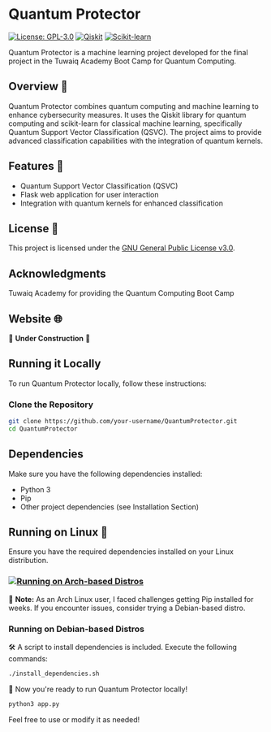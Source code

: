 # Quantum Protector

[![License: GPL-3.0](https://img.shields.io/badge/License-GPL--3.0-blue.svg)](https://www.gnu.org/licenses/gpl-3.0.html)
[![Qiskit](https://img.shields.io/badge/Qiskit-0.31.0-green.svg)](https://qiskit.org/)
[![Scikit-learn](https://img.shields.io/badge/Scikit--learn-0.24.2-orange.svg)](https://scikit-learn.org/stable/)

Quantum Protector is a machine learning project developed for the final project in the Tuwaiq Academy Boot Camp for Quantum Computing.

## Overview 🔭

Quantum Protector combines quantum computing and machine learning to enhance cybersecurity measures. It uses the Qiskit library for quantum computing and scikit-learn for classical machine learning, specifically Quantum Support Vector Classification (QSVC). The project aims to provide advanced classification capabilities with the integration of quantum kernels.

## Features 🧰

- Quantum Support Vector Classification (QSVC)
- Flask web application for user interaction
- Integration with quantum kernels for enhanced classification

## License 📜

This project is licensed under the [GNU General Public License v3.0](https://www.gnu.org/licenses/gpl-3.0.html).

## Acknowledgments

Tuwaiq Academy for providing the Quantum Computing Boot Camp

## Website 🌐

🚧 **Under Construction** 🚧

## Running it Locally

To run Quantum Protector locally, follow these instructions:

### Clone the Repository

```bash
git clone https://github.com/your-username/QuantumProtector.git
cd QuantumProtector
```

## Dependencies

Make sure you have the following dependencies installed:

- Python 3
- Pip
- Other project dependencies (see Installation Section)

## Running on Linux 🐧
Ensure you have the required dependencies installed on your Linux distribution.

### [![Running on Arch-based Distros](images/archlinux-icon.png)](https://www.archlinux.org/)

🚧 **Note:** As an Arch Linux user, I faced challenges getting Pip installed for weeks. If you encounter issues, consider trying a Debian-based distro.

### Running on Debian-based Distros

🛠️ A script to install dependencies is included. Execute the following commands:

```bash
./install_dependencies.sh
```

🚀 Now you're ready to run Quantum Protector locally!

```bash
python3 app.py
```

Feel free to use or modify it as needed!
